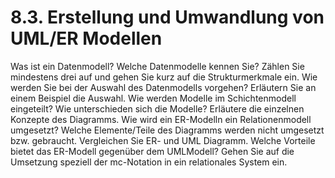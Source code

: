 # 8.3. Erstellung und Umwandlung von UML/ER Modellen

Was ist ein Datenmodell? Welche Datenmodelle kennen Sie? Zählen Sie mindestens drei auf
und gehen Sie kurz auf die Strukturmerkmale ein. Wie werden Sie bei der Auswahl des
Datenmodells vorgehen? Erläutern Sie an einem Beispiel die Auswahl. Wie werden Modelle 
im Schichtenmodell eingeteilt? Wie unterschieden sich die Modelle? Erläutere die einzelnen
Konzepte des Diagramms. Wie wird ein ER-Modelln ein Relationenmodell umgesetzt?
Welche Elemente/Teile des Diagramms werden nicht umgesetzt bzw. gebraucht. Vergleichen
Sie ER- und UML Diagramm. Welche Vorteile bietet das ER-Modell gegenüber dem UMLModell? Gehen Sie auf die Umsetzung speziell der mc-Notation in ein relationales System
ein. 